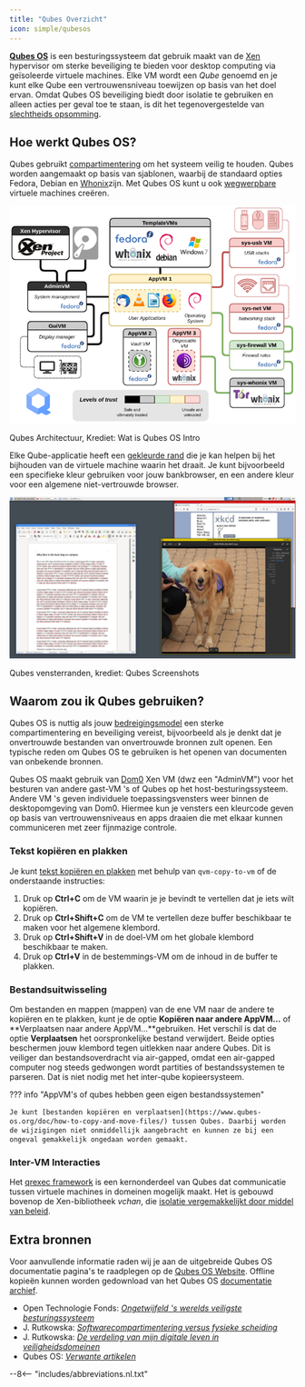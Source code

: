 ```yaml
---
title: "Qubes Overzicht"
icon: simple/qubesos
---
```


[**Qubes OS**](../desktop.md#qubes-os) is een besturingssysteem dat gebruik maakt van de [Xen](https://en.wikipedia.org/wiki/Xen) hypervisor om sterke beveiliging te bieden voor desktop computing via geïsoleerde virtuele machines. Elke VM wordt een *Qube* genoemd en je kunt elke Qube een vertrouwensniveau toewijzen op basis van het doel ervan. Omdat Qubes OS beveiliging biedt door isolatie te gebruiken en alleen acties per geval toe te staan, is dit het tegenovergestelde van [slechtheids opsomming](https://www.ranum.com/security/computer_security/editorials/dumb/).

## Hoe werkt Qubes OS?

Qubes gebruikt [compartimentering](https://www.qubes-os.org/intro/) om het systeem veilig te houden. Qubes worden aangemaakt op basis van sjablonen, waarbij de standaard opties Fedora, Debian en [Whonix](../desktop.md#whonix)zijn. Met Qubes OS kunt u ook [wegwerpbare](https://www.qubes-os.org/doc/how-to-use-disposables/) virtuele machines creëren.

![Qubes architectuur](../assets/img/qubes/qubes-trust-level-architecture.png)
<figcaption>Qubes Architectuur, Krediet: Wat is Qubes OS Intro</figcaption>

Elke Qube-applicatie heeft een [gekleurde rand](https://www.qubes-os.org/screenshots/) die je kan helpen bij het bijhouden van de virtuele machine waarin het draait. Je kunt bijvoorbeeld een specifieke kleur gebruiken voor jouw bankbrowser, en een andere kleur voor een algemene niet-vertrouwde browser.

![Gekleurde rand](../assets/img/qubes/r4.0-xfce-three-domains-at-work.png)
<figcaption>Qubes vensterranden, krediet: Qubes Screenshots</figcaption>

## Waarom zou ik Qubes gebruiken?

Qubes OS is nuttig als jouw [bedreigingsmodel](../basics/threat-modeling.md) een sterke compartimentering en beveiliging vereist, bijvoorbeeld als je denkt dat je onvertrouwde bestanden van onvertrouwde bronnen zult openen. Een typische reden om Qubes OS te gebruiken is het openen van documenten van onbekende bronnen.

Qubes OS maakt gebruik van [Dom0](https://wiki.xenproject.org/wiki/Dom0) Xen VM (dwz een "AdminVM") voor het besturen van andere gast-VM 's of Qubes op het host-besturingssysteem. Andere VM 's geven individuele toepassingsvensters weer binnen de desktopomgeving van Dom0. Hiermee kun je vensters een kleurcode geven op basis van vertrouwensniveaus en apps draaien die met elkaar kunnen communiceren met zeer fijnmazige controle.

### Tekst kopiëren en plakken

Je kunt [tekst kopiëren en plakken](https://www.qubes-os.org/doc/how-to-copy-and-paste-text/) met behulp van `qvm-copy-to-vm` of de onderstaande instructies:

1. Druk op **Ctrl+C** om de VM waarin je je bevindt te vertellen dat je iets wilt kopiëren.
2. Druk op **Ctrl+Shift+C** om de VM te vertellen deze buffer beschikbaar te maken voor het algemene klembord.
3. Druk op **Ctrl+Shift+V** in de doel-VM om het globale klembord beschikbaar te maken.
4. Druk op **Ctrl+V** in de bestemmings-VM om de inhoud in de buffer te plakken.

### Bestandsuitwisseling

Om bestanden en mappen (mappen) van de ene VM naar de andere te kopiëren en te plakken, kunt je de optie **Kopiëren naar andere AppVM...** of **Verplaatsen naar andere AppVM...**gebruiken. Het verschil is dat de optie **Verplaatsen** het oorspronkelijke bestand verwijdert. Beide opties beschermen jouw klembord tegen uitlekken naar andere Qubes. Dit is veiliger dan bestandsoverdracht via air-gapped, omdat een air-gapped computer nog steeds gedwongen wordt partities of bestandssystemen te parseren. Dat is niet nodig met het inter-qube kopieersysteem.

??? info "AppVM's of qubes hebben geen eigen bestandssystemen"

    Je kunt [bestanden kopiëren en verplaatsen](https://www.qubes-os.org/doc/how-to-copy-and-move-files/) tussen Qubes. Daarbij worden de wijzigingen niet onmiddellijk aangebracht en kunnen ze bij een ongeval gemakkelijk ongedaan worden gemaakt.

### Inter-VM Interacties

Het [qrexec framework](https://www.qubes-os.org/doc/qrexec/) is een kernonderdeel van Qubes dat communicatie tussen virtuele machines in domeinen mogelijk maakt. Het is gebouwd bovenop de Xen-bibliotheek *vchan*, die [isolatie vergemakkelijkt door middel van beleid](https://www.qubes-os.org/news/2020/06/22/new-qrexec-policy-system/).

## Extra bronnen

Voor aanvullende informatie raden wij je aan de uitgebreide Qubes OS documentatie pagina's te raadplegen op de [Qubes OS Website](https://www.qubes-os.org/doc/). Offline kopieën kunnen worden gedownload van het Qubes OS [documentatie archief](https://github.com/QubesOS/qubes-doc).

- Open Technologie Fonds: [*Ongetwijfeld 's werelds veiligste besturingssysteem*](https://www.opentech.fund/news/qubes-os-arguably-the-worlds-most-secure-operating-system-motherboard/)
- J. Rutkowska: [*Softwarecompartimentering versus fysieke scheiding*](https://invisiblethingslab.com/resources/2014/Software_compartmentalization_vs_physical_separation.pdf)
- J. Rutkowska: [*De verdeling van mijn digitale leven in veiligheidsdomeinen*](https://blog.invisiblethings.org/2011/03/13/partitioning-my-digital-life-into.html)
- Qubes OS: [*Verwante artikelen*](https://www.qubes-os.org/news/categories/#articles)

--8<-- "includes/abbreviations.nl.txt"
